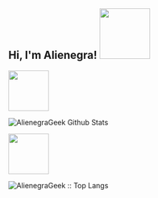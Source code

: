 [comment]: <> (### Hi there 👋)
<!--
**AlienegraGeek/AlienegraGeek** is a ✨ _special_ ✨ repository because its `README.md` (this file) appears on your GitHub profile.

Here are some ideas to get you started:

- 🔭 I’m currently working on ...
- 🌱 I’m currently learning ...
- 👯 I’m looking to collaborate on ...
- 🤔 I’m looking for help with ...
- 💬 Ask me about ...
- 📫 How to reach me: ...
- 😄 Pronouns: ...
- ⚡ Fun fact: ...
-->
<h2> Hi, I'm Alienegra! <img src="https://media.giphy.com/media/Rnb5VoZiIyIM0/giphy.gif" width="100"></h2>

<img src="https://media.giphy.com/media/SV0LuYdSMmKEklpZKs/giphy.gif" width="80"> 

![AlienegraGeek Github Stats](https://github-readme-stats.vercel.app/api?username=AlienegraGeek&count_private=false&show_icons=true&title_color=fff&icon_color=18C9CD&text_color=FF8C00&bg_color=0D1117&border_color=18C9CD&show_owner=true&rank_icon=github)

<img src="https://media.giphy.com/media/yi6aDxEerznGw/giphy.gif" width="80">

[comment]: <> (<p align="center"><img src="https://github-readme-stats.vercel.app/api/top-langs/?username=AlienegraGeek&langs_count=8&title_color=fff&text_color=FF8C00&bg_color=0D1117&layout=pie&border_color=1F6FEB&card_width=400" alt="AlienegraGeek :: Top Langs" /></p>)
<p><img src="https://github-readme-stats.vercel.app/api/top-langs/?username=AlienegraGeek&langs_count=10&title_color=fff&text_color=FF8C00&bg_color=0D1117&layout=compact&border_color=18C9CD&card_width=450" alt="AlienegraGeek :: Top Langs" /></p>
